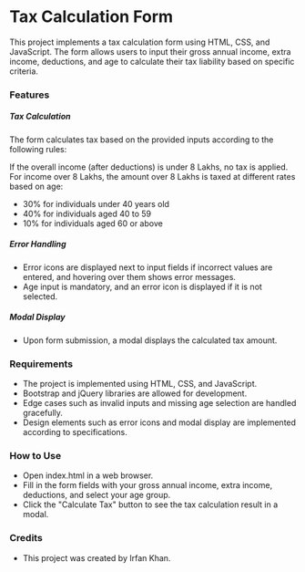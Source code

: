 <h1>Tax Calculation Form</h1>
This project implements a tax calculation form using HTML, CSS, and JavaScript. The form allows users to input their gross annual income, extra income, deductions, and age to calculate their tax liability based on specific criteria.

<h3>Features</h3>
<h5>Tax Calculation</h5> The form calculates tax based on the provided inputs according to the following rules:

If the overall income (after deductions) is under 8 Lakhs, no tax is applied.
For income over 8 Lakhs, the amount over 8 Lakhs is taxed at different rates based on age:
- 30% for individuals under 40 years old
- 40% for individuals aged 40 to 59
- 10% for individuals aged 60 or above
<h5>Error Handling</h5>

- Error icons are displayed next to input fields if incorrect values are entered, and hovering over them shows error messages.
- Age input is mandatory, and an error icon is displayed if it is not selected.
<h5>Modal Display</h5>

- Upon form submission, a modal displays the calculated tax amount.
<h3>Requirements</h3>

- The project is implemented using HTML, CSS, and JavaScript.
- Bootstrap and jQuery libraries are allowed for development.
- Edge cases such as invalid inputs and missing age selection are handled gracefully.
- Design elements such as error icons and modal display are implemented according to specifications.
<h3>How to Use</h3>

- Open index.html in a web browser.
- Fill in the form fields with your gross annual income, extra income, deductions, and select your age group.
- Click the "Calculate Tax" button to see the tax calculation result in a modal.
<h3>Credits</h3>

 - This project was created by Irfan Khan.
